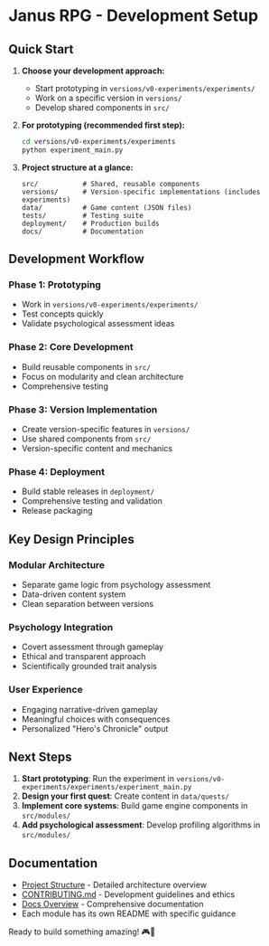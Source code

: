 # Janus RPG - Development Setup

## Quick Start

1. **Choose your development approach:**
   - Start prototyping in `versions/v0-experiments/experiments/`
   - Work on a specific version in `versions/`
   - Develop shared components in `src/`

2. **For prototyping (recommended first step):**
   ```bash
   cd versions/v0-experiments/experiments
   python experiment_main.py
   ```

3. **Project structure at a glance:**
   ```
   src/           # Shared, reusable components
   versions/      # Version-specific implementations (includes experiments)
   data/          # Game content (JSON files)
   tests/         # Testing suite
   deployment/    # Production builds
   docs/          # Documentation
   ```

## Development Workflow

### Phase 1: Prototyping
- Work in `versions/v0-experiments/experiments/`
- Test concepts quickly
- Validate psychological assessment ideas

### Phase 2: Core Development
- Build reusable components in `src/`
- Focus on modularity and clean architecture
- Comprehensive testing

### Phase 3: Version Implementation
- Create version-specific features in `versions/`
- Use shared components from `src/`
- Version-specific content and mechanics

### Phase 4: Deployment
- Build stable releases in `deployment/`
- Comprehensive testing and validation
- Release packaging

## Key Design Principles

### Modular Architecture
- Separate game logic from psychology assessment
- Data-driven content system
- Clean separation between versions

### Psychology Integration
- Covert assessment through gameplay
- Ethical and transparent approach
- Scientifically grounded trait analysis

### User Experience
- Engaging narrative-driven gameplay
- Meaningful choices with consequences
- Personalized "Hero's Chronicle" output

## Next Steps

1. **Start prototyping**: Run the experiment in `versions/v0-experiments/experiments/experiment_main.py`
2. **Design your first quest**: Create content in `data/quests/`
3. **Implement core systems**: Build game engine components in `src/modules/`
4. **Add psychological assessment**: Develop profiling algorithms in `src/modules/`

## Documentation

- [Project Structure](../technical/project_structure.md) - Detailed architecture overview
- [CONTRIBUTING.md](../../CONTRIBUTING.md) - Development guidelines and ethics
- [Docs Overview](../README.md) - Comprehensive documentation
- Each module has its own README with specific guidance

Ready to build something amazing! 🎮🧠
